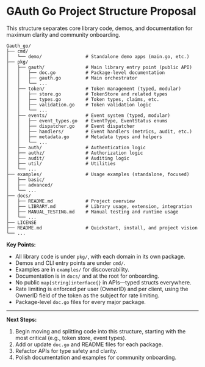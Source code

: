 # GAuth Go Project Structure Proposal

This structure separates core library code, demos, and documentation for maximum clarity and community onboarding.

```
Gauth_go/
├── cmd/
│   └── demo/                # Standalone demo apps (main.go, etc.)
├── pkg/
│   ├── gauth/               # Main library entry point (public API)
│   │   ├── doc.go           # Package-level documentation
│   │   ├── gauth.go         # Main orchestrator
│   │   └── ...
│   ├── token/               # Token management (typed, modular)
│   │   ├── store.go         # TokenStore and related types
│   │   ├── types.go         # Token types, claims, etc.
│   │   ├── validation.go    # Token validation logic
│   │   └── ...
│   ├── events/              # Event system (typed, modular)
│   │   ├── event_types.go   # EventType, EventStatus enums
│   │   ├── dispatcher.go    # Event dispatcher
│   │   ├── handlers/        # Event handlers (metrics, audit, etc.)
│   │   ├── metadata.go      # Metadata types and helpers
│   │   └── ...
│   ├── auth/                # Authentication logic
│   ├── authz/               # Authorization logic
│   ├── audit/               # Auditing logic
│   ├── util/                # Utilities
│   └── ...
├── examples/                # Usage examples (standalone, focused)
│   ├── basic/
│   ├── advanced/
│   └── ...
├── docs/
│   ├── README.md            # Project overview
│   ├── LIBRARY.md           # Library usage, extension, integration
│   ├── MANUAL_TESTING.md    # Manual testing and runtime usage
│   └── ...
├── LICENSE
├── README.md                # Quickstart, install, and project vision
└── ...
```


**Key Points:**
- All library code is under `pkg/`, with each domain in its own package.
- Demos and CLI entry points are under `cmd/`.
- Examples are in `examples/` for discoverability.
- Documentation is in `docs/` and at the root for onboarding.
- No public `map[string]interface{}` in APIs—typed structs everywhere.
- Rate limiting is enforced per user (OwnerID) and per client, using the OwnerID field of the token as the subject for rate limiting.
- Package-level `doc.go` files for every major package.

---

**Next Steps:**
1. Begin moving and splitting code into this structure, starting with the most critical (e.g., token store, event types).
2. Add or update `doc.go` and README files for each package.
3. Refactor APIs for type safety and clarity.
4. Polish documentation and examples for community onboarding.
